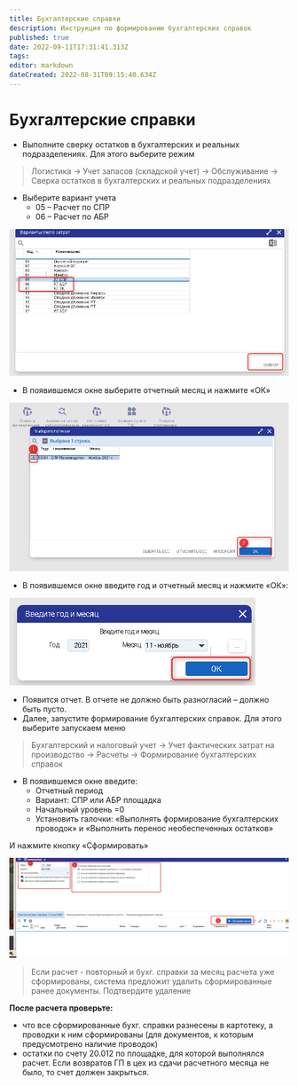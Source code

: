 ```yaml
---
title: Бухгалтерские справки
description: Инструкция по формированию бухгалтерских справок
published: true
date: 2022-09-11T17:31:41.313Z
tags: 
editor: markdown
dateCreated: 2022-08-31T09:15:40.634Z
---
```


# Бухгалтерские справки

* Выполните сверку остатков в бухгалтерских и реальных подразделениях. Для этого выберите режим

>Логистика → Учет запасов (складской учет) → Обслуживание → Сверка остатков в бухгалтерских и реальных подразделениях


* Выберите вариант учета
  * 05 – Расчет по СПР
  * 06 – Расчет по АБР

![](<../../../../assets/0 (6)1.png>)

* В появившемся окне выберите отчетный месяц и нажмите «ОК»

![](<../../../../assets/1 (19)1.png>)

* В появившемся окне введите год и отчетный месяц и нажмите «ОК»:

![](<../../../../assets/2 (35)1.png>)

* Появится отчет. В отчете не должно быть разногласий – должно быть пусто.
* Далее, запустите формирование бухгалтерских справок. Для этого выберите запускаем меню

>Бухгалтерский и налоговый учет → Учет фактических затрат на производство → Расчеты → Формирование бухгалтерских справок

* В появившемся окне введите:
  * Отчетный период
  * Вариант: СПР или АБР площадка
  * Начальный уровень =0
  * Установить галочки: «Выполнять формирование бухгалтерских проводок» и «Выполнить перенос необеспеченных остатков»

И нажмите кнопку «Сформировать»

![](<../../../../assets/3 (2)1.png>)

>Если расчет - повторный и бухг. справки за месяц расчета уже сформированы, система предложит удалить сформированные ранее документы. Подтвердите удаление

**После расчета проверьте:**

* что все сформированные бухг. справки разнесены в картотеку, а проводки к ним сформированы (для документов, к которым предусмотрено наличие проводок)
* остатки по счету 20.012 по площадке, для которой выполнялся расчет. Если возвратов ГП в цех из сдачи расчетного месяца не было, то счет должен закрыться.
